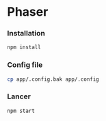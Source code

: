 # Phaser

### Installation

```sh
npm install
```

### Config file

```sh
cp app/.config.bak app/.config
```

### Lancer

```sh
npm start
```

